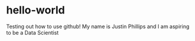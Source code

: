 # hello-world
Testing out how to use github!
My name is Justin Phillips and I am aspiring to be a Data Scientist
